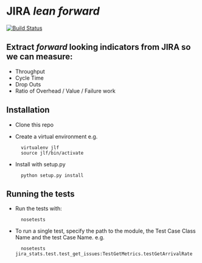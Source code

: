 # JIRA _lean forward_

[![Build Status](https://travis-ci.org/worldofchris/jlf.png)](https://travis-ci.org/worldofchris/jlf)

## Extract _forward_ looking indicators from JIRA so we can measure:

* Throughput
* Cycle Time
* Drop Outs
* Ratio of Overhead / Value / Failure work

## Installation

* Clone this repo
* Create a virtual environment e.g.

        virtualenv jlf
        source jlf/bin/activate
	
* Install with setup.py

	    python setup.py install
	
## Running the tests

* Run the tests with:

	    nosetests

* To run a single test, specify the path to the module, the Test Case Class Name and the test Case Name.  e.g.

		nosetests jira_stats.test.test_get_issues:TestGetMetrics.testGetArrivalRate


	


